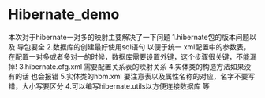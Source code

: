 # Hibernate_demo
本次对于hibernate一对多的映射主要解决了一下问题
1.hibernate包的版本问题以及 导包要全
2.数据库的创建最好使用sql语句 以便于统一 xml配置中的参数表，在配置一对多或者多对一的时候，数据库需要设置外键，这个步骤很关键，不能漏掉!
3.hibernate.cfg.xml 需要配置关系表的映射关系
4.实体类的构造方法如果没有的话 也会报错
5.实体类的hbm.xml 要注意表以及属性名称的对应，名字不要写错，大小写要区分
4.可以编写hibernate.utils以方便连接数据库 等
